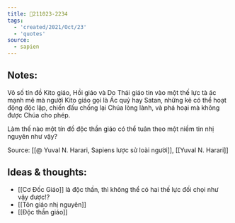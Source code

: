 ```yaml
---
title: 💬211023-2234
tags:
  - 'created/2021/Oct/23'
  - 'quotes'
source:
  - sapien
---
```


## Notes:
Vô số tín đồ Kito giáo, Hồi giáo và Do Thái giáo tin vào một thế lực tà ác mạnh mẽ mà người Kito giáo gọi là Ác quỷ hay Satan, những kẻ có thể hoạt động độc lập, chiến đấu chống lại Chúa lòng lành, và phá hoại mà không được Chúa cho phép.

Làm thế nào một tín đồ độc thần giáo có thể tuân theo một niềm tin nhị nguyên như vậy?

Source: [[@ Yuval N. Harari, Sapiens lược sử loài người]], [[Yuval N. Harari]]

## Ideas & thoughts:
- [[Cơ Đốc Giáo]] là độc thần, thì không thể có hai thế lực đối chọi như vậy được!?
- [[Tôn giáo nhị nguyên]]
- [[Độc thần giáo]]